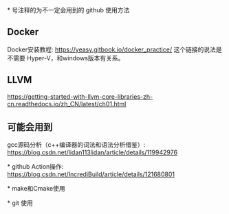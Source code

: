 \* 号注释的为不一定会用到的 github 使用方法

## Docker

Docker安装教程: https://yeasy.gitbook.io/docker_practice/  这个链接的说法是不需要 Hyper-V，和windows版本有关系。



## LLVM

https://getting-started-with-llvm-core-libraries-zh-cn.readthedocs.io/zh_CN/latest/ch01.html



## 可能会用到

gcc源码分析（c++编译器的词法和语法分析借鉴）: https://blog.csdn.net/lidan113lidan/article/details/119942976

\* github Action操作: https://blog.csdn.net/IncrediBuild/article/details/121680801

\* make和Cmake使用

\* git 使用